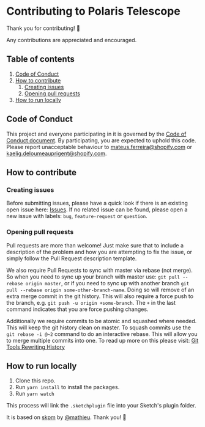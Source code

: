 # Contributing to Polaris Telescope

Thank you for contributing! :tada:

Any contributions are appreciated and encouraged.

## Table of contents

1. [Code of Conduct](code-of-conduct)
2. [How to contribute](how-to-contribute)
    1. [Creating issues](creating-issues)
    3. [Opening pull requests](opening-pull-requests)
4. [How to run locally](how-to-run-locally)

## Code of Conduct

This project and everyone participating in it is governed by the [Code of Conduct document](https://github.com/Shopify/draggable/blob/master/CODE_OF_CONDUCT.md).
By participating, you are expected to uphold this code. Please report unacceptable behaviour to mateus.ferreira@shopify.com or kaelig.deloumeauprigent@shopify.com.

## How to contribute

### Creating issues

Before submitting issues, please have a quick look if there is an existing open issue here: [Issues](https://github.com/Shopify/draggable/issues). If no related issue can be found,
please open a new issue with labels: `bug`, `feature-request` or `question`.

### Opening pull requests

Pull requests are more than welcome! Just make sure that to include a description of the problem and how you are attempting to fix the issue, or
simply follow the Pull Request description template.

We also require Pull Requests to sync with master via rebase (not merge). So when you need to sync up your branch with master use: `git pull --rebase origin master`,
or if you need to sync up with another branch `git pull --rebase origin some-other-branch-name`. Doing so will remove of an extra merge commit in the git history.
This will also require a force push to the branch, e.g. `git push -u origin +some-branch`. The `+` in the last command indicates that you are force pushing changes.

Additionally we require commits to be atomic and squashed where needed. This will keep the git history clean on master. To squash commits use the `git rebase -i @~2`
command to do an interactive rebase. This will allow you to merge multiple commits into one. To read up more on this please visit: [Git Tools Rewriting History](https://git-scm.com/book/en/v2/Git-Tools-Rewriting-History)

## How to run locally

1. Clone this repo.
2. Run `yarn install` to install the packages.
3. Run `yarn watch`

This process will link the `.sketchplugin` file into your Sketch's plugin folder.

It is based on [skpm](https://github.com/skpm/skpm) by [@mathieu](https://github.com/mathieudutour). Thank you! 👏
